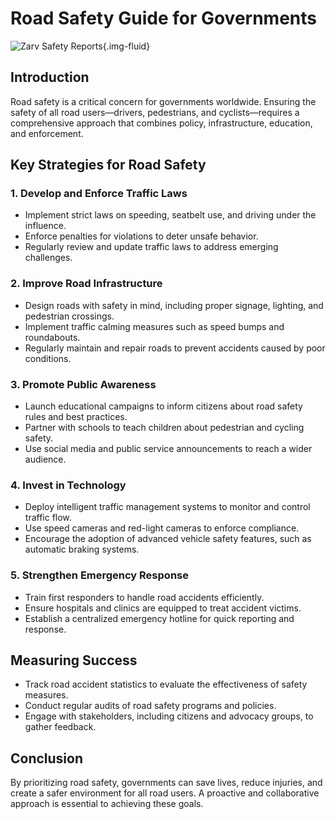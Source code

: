 # Road Safety Guide for Governments

![Zarv Safety Reports](/guide/governments/road-safety.png){.img-fluid}

## Introduction

Road safety is a critical concern for governments worldwide. Ensuring the safety of all road users—drivers, pedestrians, and cyclists—requires a comprehensive approach that combines policy, infrastructure, education, and enforcement.

## Key Strategies for Road Safety

### 1. Develop and Enforce Traffic Laws

- Implement strict laws on speeding, seatbelt use, and driving under the influence.
- Enforce penalties for violations to deter unsafe behavior.
- Regularly review and update traffic laws to address emerging challenges.

### 2. Improve Road Infrastructure

- Design roads with safety in mind, including proper signage, lighting, and pedestrian crossings.
- Implement traffic calming measures such as speed bumps and roundabouts.
- Regularly maintain and repair roads to prevent accidents caused by poor conditions.

### 3. Promote Public Awareness

- Launch educational campaigns to inform citizens about road safety rules and best practices.
- Partner with schools to teach children about pedestrian and cycling safety.
- Use social media and public service announcements to reach a wider audience.

### 4. Invest in Technology

- Deploy intelligent traffic management systems to monitor and control traffic flow.
- Use speed cameras and red-light cameras to enforce compliance.
- Encourage the adoption of advanced vehicle safety features, such as automatic braking systems.

### 5. Strengthen Emergency Response

- Train first responders to handle road accidents efficiently.
- Ensure hospitals and clinics are equipped to treat accident victims.
- Establish a centralized emergency hotline for quick reporting and response.

## Measuring Success

- Track road accident statistics to evaluate the effectiveness of safety measures.
- Conduct regular audits of road safety programs and policies.
- Engage with stakeholders, including citizens and advocacy groups, to gather feedback.

## Conclusion

By prioritizing road safety, governments can save lives, reduce injuries, and create a safer environment for all road users. A proactive and collaborative approach is essential to achieving these goals.
